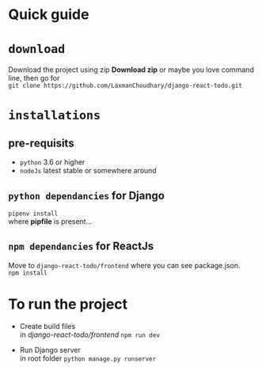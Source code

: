 # Quick guide

# `download`
Download the project using zip **Download zip** or maybe you love command line, then go for <br>
`git clone https://github.com/LaxmanChoudhary/django-react-todo.git`

# `installations`
## **pre-requisits**
- `python` 3.6 or higher <br>
- `nodeJs` latest stable or somewhere around <br>

## `python dependancies` for Django

`pipenv install`<br>
where **pipfile** is present...<br>

## `npm dependancies` for ReactJs

Move to `django-react-todo/frontend` where you can see package.json. <br>
`npm install`

# To run the project
- Create build files <br>
in *django-react-todo/frontend* `npm run dev`

- Run Django server <br>
in root folder `python manage.py runserver`
